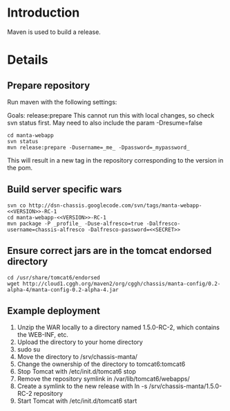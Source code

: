 # Introduction #

Maven is used to build a release.


# Details #

## Prepare repository ##
Run maven with the following settings:

Goals: release:prepare
This cannot run this with local changes, so check svn status first.
May need to also include the param -Dresume=false

```
cd manta-webapp
svn status
mvn release:prepare -Dusername=_me_ -Dpassword=_mypassword_
```

This will result in a new tag in the repository corresponding to the version in the pom.

## Build server specific wars ##

```
svn co http://dsn-chassis.googlecode.com/svn/tags/manta-webapp-<<VERSION>>-RC-1
cd manta-webapp-<<VERSION>>-RC-1
mvn package -P _profile_ -Duse-alfresco=true -Dalfresco-username=chassis-alfresco -Dalfresco-password=<<SECRET>>
```

## Ensure correct jars are in the tomcat endorsed directory ##

```
cd /usr/share/tomcat6/endorsed
wget http://cloud1.cggh.org/maven2/org/cggh/chassis/manta-config/0.2-alpha-4/manta-config-0.2-alpha-4.jar
```

## Example deployment ##

  1. Unzip the WAR locally to a directory named 1.5.0-RC-2, which contains the WEB-INF, etc.
  1. Upload the directory to your home directory
  1. sudo su
  1. Move the directory to /srv/chassis-manta/
  1. Change the ownership of the directory to tomcat6:tomcat6
  1. Stop Tomcat with /etc/init.d/tomcat6 stop
  1. Remove the repository symlink in /var/lib/tomcat6/webapps/
  1. Create a symlink to the new release with ln -s /srv/chassis-manta/1.5.0-RC-2 repository
  1. Start Tomcat with /etc/init.d/tomcat6 start